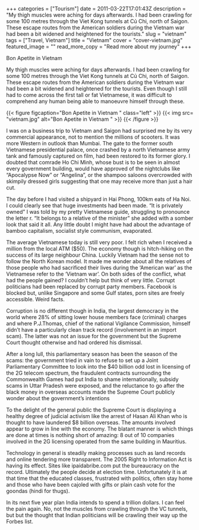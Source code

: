 +++
categories = ["Tourism"]
date = 2011-03-22T17:01:43Z
description = "My thigh muscles were aching for days afterwards. I had been crawling for some 100 metres through the Viet Kong tunnels at Củ Chi, north of Saigon. These escape routes from the American soldiers during the Vietnam war had been a bit widened and heightened for the tourists."
slug = "vietnam"
tags = ["Travel, Vietnam"]
title = "Vietnam"
cover = "cover-vietnam.jpg"
featured_image = ""
read_more_copy = "Read more about my journey"
+++


Bon Apetite in Vietnam

My thigh muscles were aching for days afterwards. I had been crawling for some 100 metres through the Viet Kong tunnels at Củ Chi, north of Saigon. These escape routes from the American soldiers during the Vietnam war had been a bit widened and heightened for the tourists. Even though I still had to come across the first tall or fat Vietnamese, it was difficult to comprehend any human being able to manoeuvre himself through these.  
  
{{< figure figcaption="Bon Apetite in Vietnam " class="left" >}}
	{{< img src= "vietnam.jpg"  alt="Bon Apetite in Vietnam " >}}
{{< /figure >}}


I was on a business trip to Vietnam and Saigon had surprised me by its very commercial appearance, not to mention the millions of scooters. It was more Western in outlook than Mumbai. The gate to the former south Vietnamese presidential palace, once crashed by a north Vietnamese army tank and famously captured on film, had been restored to its former glory. I doubted that comrade Ho Chi Minh, whose bust is to be seen in almost every government building, would have approved of the nightclubs like “Apocalypse Now” or “Angelina”, or the shampoo saloons overcrowded with skimpily dressed girls suggesting that one may receive more than just a hair cut.

The day before I had visited a shipyard in Hai Phong, 100km eats of Ha Noi. I could clearly see that huge investments had been made. “It is privately owned” I was told by my pretty Vietnamese guide, struggling to pronounce the letter r. “It belongs to a relative of the minister” she added with a somber look that said it all. Any little doubt I might have had about the advantage of bamboo capitalism, socialist style communism, evaporated.

The average Vietnamese today is still very poor. I felt rich when I received a million from the local ATM ($50). The economy though is hitch-hiking on the success of its large neighbour China. Luckily Vietnam had the sense not to follow the North Korean model. It made me wonder about all the relatives of those people who had sacrificed their lives during the ‘American war’ as the Vietnamese refer to the ‘Vietnam war’. On both sides of the conflict, what had the people gained? I couldn’t help but think of very little. Corrupt politicians had been replaced by corrupt party members. Facebook is blocked but, unlike Singapore and some Gulf states, porn sites are freely accessible. Weird facts.

Corruption is no different though in India, the largest democracy in the world where 28% of sitting lower house members face (criminal) charges and where P.J.Thomas, chief of the national Vigilance Commission, himself didn’t have a particularly clean track record (involvement in an import scam). The latter was not an issue for the government but the Supreme Court thought otherwise and had ordered his dismissal.

After a long lull, this parliamentary season has been the season of the scams: the government tried in vain to refuse to set up a Joint Parliamentary Committee to look into the $40 billion odd lost in licensing of the 2G telecom spectrum, the fraudulent contracts surrounding the Commonwealth Games had put India to shame internationally, subsidy scams in Uttar Pradesh were exposed, and the reluctance to go after the black money in overseas accounts made the Supreme Court publicly wonder about the government’s intentions

To the delight of the general public the Supreme Court is displaying a healthy degree of judicial activism like the arrest of Hasan Ali Khan who is thought to have laundered $8 billion overseas. The amounts involved appear to grow in line with the economy. The blatant manner is which things are done at times is nothing short of amazing: 8 out of 10 companies involved in the 2G licensing operated from the same building in Mauritius.

Technology in general is steadily making processes such as land records and online tendering more transparent. The 2005 Right to Information Act is having its effect. Sites like ipaidabribe.com put the bureaucracy on the record. Ultimately the people decide at election time. Unfortunately it is at that time that the educated classes, frustrated with politics, often stay home and those who have been cajoled with gifts or plain cash vote for the goondas (hindi for thugs).

In its next five year plan India intends to spend a trillion dollars. I can feel the pain again. No, not the muscles from crawling through the VC tunnels, but but the thought that Indian politicians will be crawling their way up the Forbes list.

